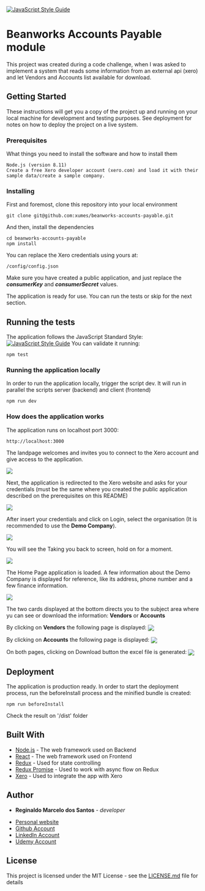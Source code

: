 [![JavaScript Style Guide](https://img.shields.io/badge/code_style-standard-brightgreen.svg)](https://standardjs.com)

# Beanworks Accounts Payable module

This project was created during a code challenge, when I was asked to implement a system that reads some information from an external api (xero) and let Vendors and Accounts list available for download.

## Getting Started

These instructions will get you a copy of the project up and running on your local machine for development and testing purposes. See deployment for notes on how to deploy the project on a live system.

### Prerequisites

What things you need to install the software and how to install them

```
Node.js (version 8.11)
Create a free Xero developer account (xero.com) and load it with their sample data/create a sample company. 
```

### Installing

First and foremost, clone this repository into your local environment

```
git clone git@github.com:xumes/beanworks-accounts-payable.git
```

And then, install the dependencies

```
cd beanworks-accounts-payable
npm install
```

You can replace the Xero credentials using yours at:
```
/config/config.json
```
Make sure you have created a public application, and just replace the ___consumerKey___ and ___consumerSecret___ values.

The application is ready for use. You can run the tests or skip for the next section.

## Running the tests

The application follows the JavaScript Standard Style: [![JavaScript Style Guide](https://cdn.rawgit.com/standard/standard/master/badge.svg)](https://github.com/standard/standard)
You can validate it running:

```
npm test
```

### Running the application locally

In order to run the application locally, trigger the script dev. It will run in parallel the scripts server (backend) and client (frontend)

```
npm run dev
```

### How does the application works

The application runs on localhost port 3000:
```
http://localhost:3000
```
The landpage welcomes and invites you to connect to the Xero account and give access to the application.

<img align="center" src="/readme/readme-welcome.png">

Next, the application is redirected to the Xero website and asks for your credentials (must be the same where you created the public application described on the prerequisites on this README)

<img align="center" src="/readme/readme-welcome-xero.png">

After insert your credentials and click on Login, select the organisation (It is recommended to use the __Demo Company__).

<img align="center" src="/readme/readme-organisation.png">

You will see the Taking you back to <application name> screen, hold on for a moment.

<img align="center" src="/readme/readme-taking-back.png">

The Home Page application is loaded. A few information about the Demo Company is displayed for reference, like its address, phone number and a few finance information.

<img align="center" src="/readme/readme-home-page.png">

The two cards displayed at the bottom directs you to the subject area where yu can see or download the information: __Vendors__ or __Accounts__

By clicking on __Vendors__ the following page is displayed:
<img align="center" src="/readme/readme-vendors.png">

By clicking on __Accounts__ the following page is displayed:
<img align="center" src="/readme/readme-accounts.png">

On both pages, clicking on Download button the excel file is generated:
<img align="center" src="/readme/readme-account-excel.png">

## Deployment

The application is production ready. In order to start the deployment process, run the beforeInstall process and the minified bundle is created:

```
npm run beforeInstall
```
Check the result on '/dist' folder

## Built With

* [Node.js](https://nodejs.org/) - The web framework used on Backend
* [React](https://reactjs.org/) - The web framework used on Frontend
* [Redux](https://redux.js.org/) - Used for state controlling
* [Redux Promise](https://www.npmjs.com/package/redux-promise/) - Used to work with async flow on Redux
* [Xero](https://developer.xero.com/) - Used to integrate the app with Xero


## Author

* **Reginaldo Marcelo dos Santos** - *developer* 
 - [Personal website](https://reginaldosantos.com.br)
 - [Github Account](https://github.com/xumes)
 - [LinkedIn Account](https://www.linkedin.com/in/reginaldosantos/)
 - [Udemy Account](https://www.udemy.com/user/reginaldo-marcelo-dos-santos-2/)

## License

This project is licensed under the MIT License - see the [LICENSE.md](LICENSE.md) file for details

